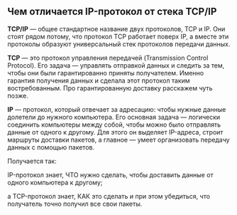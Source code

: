 ## Чем отличается IP-протокол от стека TCP/IP
**TCP/IP** — общее стандартное название двух протоколов, TCP и IP. Они стоят рядом потому, что протокол TCP работает поверх IP, а вместе эти протоколы образуют универсальный стек протоколов передачи данных.

**TCP** — это протокол управления передачей (Transmission Control Protocol). Его задача — управлять отправкой данных и следить за тем, чтобы они были гарантированно приняты получателем. Именно гарантия получения данных и сделала этот протокол таким востребованным. Про гарантированную доставку расскажем чуть позже.

**IP** — протокол, который отвечает за адресацию: чтобы нужные данные долетели до нужного компьютера. Его основная задача — логически соединить компьютеры между собой, чтобы можно было отправлять данные от одного к другому. Для этого он выделяет IP-адреса, строит маршруты доставки пакетов, а главное — умеет организовать передачу данных с помощью пакетов.

Получается так:

IP-протокол знает, ЧТО нужно сделать, чтобы доставить данные от одного компьютера к другому; 

а TCP-протокол знает, КАК это сделать и при этом убедиться, что получатель точно получил все свои пакеты.
